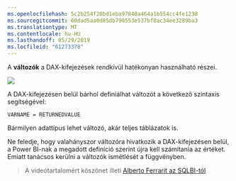 ```yaml
---
ms.openlocfilehash: 5c2b254f20bd1eba97840a464a1b554cc4fe1238
ms.sourcegitcommit: 60dad5aa0d85db790553e537bf8ac34ee3289ba3
ms.translationtype: MT
ms.contentlocale: hu-HU
ms.lasthandoff: 05/29/2019
ms.locfileid: "61273378"
---
```

A **változók** a DAX-kifejezések rendkívül hatékonyan használható részei.

![](media/7-4-dax-expressions/dax-variables_1.png)

A DAX-kifejezésen belül bárhol definiálhat változót a következő szintaxis segítségével:

    VARNAME = RETURNEDVALUE

Bármilyen adattípus lehet változó, akár teljes táblázatok is.

Ne feledje, hogy valahányszor változóra hivatkozik a DAX-kifejezésen belül, a Power BI-nak a megadott definíció szerint újra kell számítania az értéket. Emiatt tanácsos kerülni a változók ismétlését a függvényben.

> A videótartalomért köszönet illeti [Alberto Ferrarit az SQLBI-tól](http://www.sqlbi.com/learning-dax)
> 
> 


